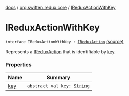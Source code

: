 [docs](../../index.md) / [org.swiften.redux.core](../index.md) / [IReduxActionWithKey](./index.md)

# IReduxActionWithKey

`interface IReduxActionWithKey : `[`IReduxAction`](../-i-redux-action.md) [(source)](https://github.com/protoman92/KotlinRedux/tree/master/common/common-core/src/main/kotlin/org/swiften/redux/core/Core.kt#L39)

Represents a [IReduxAction](../-i-redux-action.md) that is identifiable by [key](key.md).

### Properties

| Name | Summary |
|---|---|
| [key](key.md) | `abstract val key: `[`String`](https://kotlinlang.org/api/latest/jvm/stdlib/kotlin/-string/index.html) |
